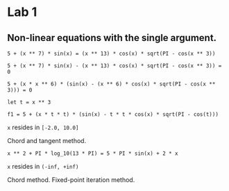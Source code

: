 # Lab 1

## Non-linear equations with the single argument.


```
5 + (x ** 7) * sin(x) = (x ** 13) * cos(x) * sqrt(PI - cos(x ** 3))

5 + (x ** 7) * sin(x) - (x ** 13) * cos(x) * sqrt(PI - cos(x ** 3)) = 0

5 + (x * x ** 6) * (sin(x) - (x ** 6) * cos(x) * sqrt(PI - cos(x ** 3))) = 0

let t = x ** 3

f1 = 5 + (x * t * t) * (sin(x) - t * t * cos(x) * sqrt(PI - cos(t)))
``` 


`x` resides in `[-2.0, 10.0]`


Сhord and tangent method.

```
x ** 2 + PI * log_10(13 * PI) = 5 * PI * sin(x) + 2 * x
```

`x` resides in `(-inf, +inf)`

Chord method.
Fixed-point iteration method.
